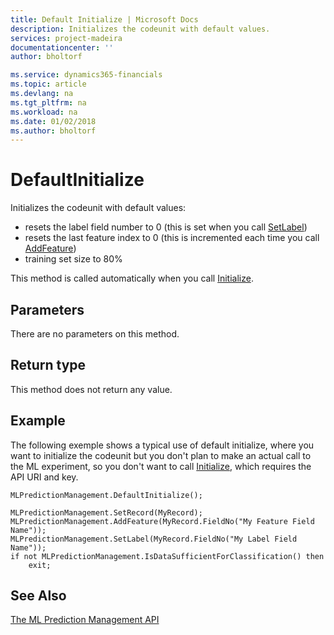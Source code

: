 ```yaml
---
title: Default Initialize | Microsoft Docs
description: Initializes the codeunit with default values.
services: project-madeira
documentationcenter: ''
author: bholtorf

ms.service: dynamics365-financials
ms.topic: article
ms.devlang: na
ms.tgt_pltfrm: na
ms.workload: na
ms.date: 01/02/2018
ms.author: bholtorf
---
```


# DefaultInitialize
Initializes the codeunit with default values:
 - resets the label field number to 0 (this is set when you call [SetLabel](set-label.md))
 - resets the last feature index to 0 (this is incremented each time you call [AddFeature](add-feature.md))
 - training set size to 80%

This method is called automatically when you call [Initialize](initialize.md).

<!--For more information, see [Essential AL Methods](../../devenv-essential-al-methods.md).-->

## Parameters
There are no parameters on this method.

## Return type
This method does not return any value.

## Example
The following exemple shows a typical use of default initialize, where you want to initialize the codeunit but you don't plan to make an actual call to the ML experiment, so you don't want to call [Initialize](initialize.md), which requires the API URI and key.
```
MLPredictionManagement.DefaultInitialize();

MLPredictionManagement.SetRecord(MyRecord);
MLPredictionManagement.AddFeature(MyRecord.FieldNo("My Feature Field Name"));
MLPredictionManagement.SetLabel(MyRecord.FieldNo("My Label Field Name"));    
if not MLPredictionManagement.IsDataSufficientForClassification() then
    exit;
```
<!--For more information, see [AL Data Types](../../devenv-al-data-types).-->

## See Also
[The ML Prediction Management API](../../ml-prediction-management-welcome.md)